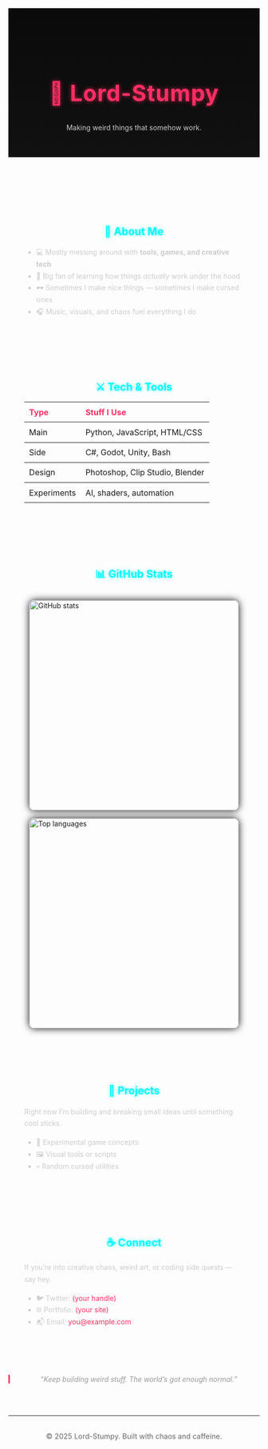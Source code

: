 <!DOCTYPE html>
<html lang="en">
<head>
  <meta charset="UTF-8" />
  <meta name="viewport" content="width=device-width, initial-scale=1.0" />
  <title>Lord-Stumpy | Digital Chaos Engineer</title>
  <style>
    @import url('https://fonts.googleapis.com/css2?family=JetBrains+Mono:wght@400;700&family=Roboto:wght@400;700&display=swap');

    body {
      margin: 0;
      font-family: 'JetBrains Mono', monospace;
      background: #0a0a0a;
      color: #f5f5f5;
      overflow-x: hidden;
    }

    header {
      text-align: center;
      padding: 5rem 1rem 2rem;
      background: linear-gradient(180deg, #0a0a0a, #111);
      border-bottom: 1px solid #222;
      position: relative;
    }

    h1 {
      font-size: 2.8rem;
      color: #ff2e63;
      text-shadow: 0 0 8px #ff2e63aa;
      letter-spacing: 1px;
    }

    h2 {
      color: #08f7fe;
      margin-top: 3rem;
      text-align: center;
      text-shadow: 0 0 6px #08f7feaa;
    }

    p, li {
      font-family: 'Roboto', sans-serif;
      color: #ccc;
      line-height: 1.7;
    }

    .section {
      max-width: 900px;
      margin: 0 auto;
      padding: 2rem;
    }

    .tech-table {
      width: 100%;
      border-collapse: collapse;
      margin-top: 1rem;
      font-family: 'JetBrains Mono', monospace;
    }

    .tech-table th, .tech-table td {
      border-bottom: 1px solid #222;
      padding: 0.6rem;
      text-align: left;
    }

    .tech-table th {
      color: #ff2e63;
    }

    .stat-cards {
      display: flex;
      flex-wrap: wrap;
      justify-content: center;
      gap: 1rem;
      margin-top: 2rem;
    }

    .stat-cards img {
      width: 420px;
      border-radius: 10px;
      box-shadow: 0 0 15px #111;
      transition: transform 0.3s ease;
    }

    .stat-cards img:hover {
      transform: scale(1.03);
    }

    footer {
      text-align: center;
      padding: 2rem 1rem;
      border-top: 1px solid #222;
      color: #666;
      font-size: 0.9rem;
      margin-top: 4rem;
    }

    a {
      color: #ff2e63;
      text-decoration: none;
      transition: 0.3s;
    }

    a:hover {
      color: #08f7fe;
    }

    blockquote {
      font-style: italic;
      color: #999;
      text-align: center;
      margin: 3rem auto;
      border-left: 3px solid #ff2e63;
      padding-left: 1rem;
      max-width: 700px;
    }

    @keyframes glow {
      0% { text-shadow: 0 0 8px #ff2e63; }
      50% { text-shadow: 0 0 16px #08f7fe; }
      100% { text-shadow: 0 0 8px #ff2e63; }
    }

    h1:hover {
      animation: glow 2s infinite alternate;
    }
  </style>
</head>
<body>
  <header>
    <h1>👑 Lord-Stumpy</h1>
    <p>Making weird things that somehow work.</p>
  </header>

  <section class="section">
    <h2>🧠 About Me</h2>
    <ul>
      <li>💻 Mostly messing around with <strong>tools, games, and creative tech</strong></li>
      <li>🧩 Big fan of learning how things <em>actually</em> work under the hood</li>
      <li>🕶️ Sometimes I make nice things — sometimes I make cursed ones</li>
      <li>🎧 Music, visuals, and chaos fuel everything I do</li>
    </ul>
  </section>

  <section class="section">
    <h2>⚔️ Tech & Tools</h2>
    <table class="tech-table">
      <tr>
        <th>Type</th>
        <th>Stuff I Use</th>
      </tr>
      <tr>
        <td>Main</td>
        <td>Python, JavaScript, HTML/CSS</td>
      </tr>
      <tr>
        <td>Side</td>
        <td>C#, Godot, Unity, Bash</td>
      </tr>
      <tr>
        <td>Design</td>
        <td>Photoshop, Clip Studio, Blender</td>
      </tr>
      <tr>
        <td>Experiments</td>
        <td>AI, shaders, automation</td>
      </tr>
    </table>
  </section>

  <section class="section">
    <h2>📊 GitHub Stats</h2>
    <div class="stat-cards">
      <img src="https://github-readme-stats.vercel.app/api?username=Lord-Stumpy&show_icons=true&theme=radical" alt="GitHub stats" />
      <img src="https://github-readme-stats.vercel.app/api/top-langs/?username=Lord-Stumpy&layout=compact&theme=radical" alt="Top languages" />
    </div>
  </section>

  <section class="section">
    <h2>🚀 Projects</h2>
    <p>Right now I’m building and breaking small ideas until something cool sticks.</p>
    <ul>
      <li>🔮 Experimental game concepts</li>
      <li>🖼️ Visual tools or scripts</li>
      <li>💀 Random cursed utilities</li>
    </ul>
  </section>

  <section class="section">
    <h2>☕ Connect</h2>
    <p>If you’re into creative chaos, weird art, or coding side quests — say hey.</p>
    <ul>
      <li>🐦 Twitter: <a href="#">(your handle)</a></li>
      <li>🌐 Portfolio: <a href="#">(your site)</a></li>
      <li>📬 Email: <a href="mailto:you@example.com">you@example.com</a></li>
    </ul>
  </section>

  <blockquote>“Keep building weird stuff. The world’s got enough normal.”</blockquote>

  <footer>
    &copy; 2025 Lord-Stumpy. Built with chaos and caffeine.
  </footer>
</body>
</html>
